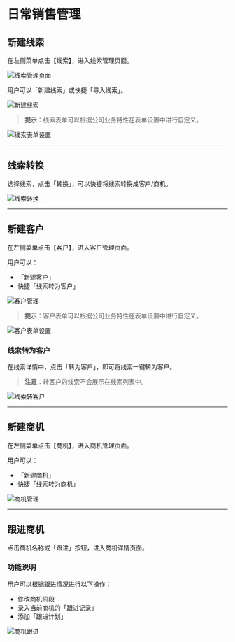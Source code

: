 # 日常销售管理

## 新建线索

在左侧菜单点击【线索】，进入线索管理页面。

![线索管理页面](../img/user_manual/leads-page.png)

用户可以「新建线索」或快捷「导入线索」。

![新建线索](../img/user_manual/create-lead.png)

> **提示**：线索表单可以根据公司业务特性在表单设置中进行自定义。

![线索表单设置](../img/user_manual/lead-form-settings.png)

---

## 线索转换

选择线索，点击「转换」，可以快捷将线索转换成客户/商机。

![线索转换](../img/user_manual/convert-lead.png)

---

## 新建客户

在左侧菜单点击【客户】，进入客户管理页面。

用户可以：
- 「新建客户」
- 快捷「线索转为客户」

![客户管理](../img/user_manual/customer-management.png)

> **提示**：客户表单可以根据公司业务特性在表单设置中进行自定义。

![客户表单设置](../img/user_manual/customer-form-settings.png)

### 线索转为客户

在线索详情中，点击「转为客户」，即可将线索一键转为客户。

> **注意**：转客户的线索不会展示在线索列表中。

![线索转客户](../img/user_manual/lead-to-customer.png)

---

## 新建商机

在左侧菜单点击【商机】，进入商机管理页面。

用户可以：
- 「新建商机」
- 快捷「线索转为商机」

![商机管理](../img/user_manual/opportunity-management.png)

---

## 跟进商机

点击商机名称或「跟进」按钮，进入商机详情页面。

### 功能说明

用户可以根据跟进情况进行以下操作：
- 修改商机阶段
- 录入当前商机的「跟进记录」
- 添加「跟进计划」

![商机跟进](../img/user_manual/follow-opportunity.png)